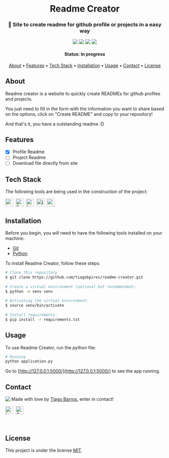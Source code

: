 <h1 align="center"> 
	Readme Creator
</h1>

<h3 align="center"> 
	🚀 Site to create readme for github profile or projects in a easy way
</h3>

<p align="center">
	<img src="https://img.shields.io/github/license/tiagobpires/readme-creator"/>
	<img src="https://img.shields.io/badge/Made%20with-Python-1f425f.svg"/>
	<img src="https://img.shields.io/github/repo-size/tiagobpires/readme-creator"/>
	<img src="https://img.shields.io/github/last-commit/tiagobpires/readme-creator"/>
</p>

<h4 align="center"> 
	Status: In progress
</h4>

<p align="center">
	<a href="#about">About</a> •
	<a href="#features">Features</a> •
	<a href="#tech-stack">Tech Stack</a> • 
	<a href="#installation">Installation</a> • 
	<a href="#usage">Usage</a> • 
	<a href="#contact">Contact</a> • 
	<a href="#license">License</a>
</p>

## About

Readme creator is a website to quickly create READMEs for github profiles and projects. 

You just need to fill in the form with the information you want to share based on the options, click on "Create README" and copy to your repository!

And that's it, you have a outstanding readme :D

## Features

- [x] Profile Readme
- [ ] Project Readme
- [ ] Download file directly from site 

## Tech Stack

The following tools are being used in the construction of the project:

<img src="https://img.shields.io/badge/Css3-05122A?style=flat&logo=css3" alt="css3 Badge" height="25">&nbsp;
<img src="https://img.shields.io/badge/Flask-05122A?style=flat&logo=flask" alt="flask Badge" height="25">&nbsp;
<img src="https://img.shields.io/badge/Html5-05122A?style=flat&logo=html5" alt="html5 Badge" height="25">&nbsp;
<img src="https://img.shields.io/badge/Javascript-05122A?style=flat&logo=javascript" alt="javascript Badge" height="25">&nbsp;
<img src="https://img.shields.io/badge/Python-05122A?style=flat&logo=python" alt="python Badge" height="25">&nbsp;

## Installation

Before you begin, you will need to have the following tools installed on your machine:

- [Git](https://git-scm.com/)
- [Python](https://www.python.org/)

To install Readme Creator, follow these steps:

```sh
# Clone this repository
$ git clone https://github.com/tiagobpires/readme-creator.git
                        
# Create a virtual environment (optional but recommended):
$ python -m venv venv
                        
# Activating the virtual environment:
$ source venv/bin/activate
                        
# Install requirements:
$ pip install -r requirements.txt
```

## Usage

To use Readme Creator, run the python file:

```sh
# Running
python application.py
```

Go to [http://127.0.0.1:5000/](http://127.0.0.1:5000/) to see the app running.

## Contact


<img align="left" src="https://avatars.githubusercontent.com/tiagobpires?size=100">

Made with love by [Tiago Barros](https://github.com/tiagobpires), enter in contact!

<img src="https://img.shields.io/badge/tiagobpires-0077B5?style=flat&logo=linkedin&logoColor=white" alt="LinkedIn Badge" height="25">&nbsp;
<img src="https://img.shields.io/badge/tiagobarrospires-D14836?style=flat&logo=gmail&logoColor=white" alt="Gmail Badge" height="25">&nbsp;

<br clear="left"/>

## License

This project is under the license [MIT](./LICENSE).
